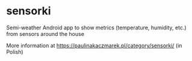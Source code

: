 # sensorki

Semi-weather Android app to show metrics (temperature, humidity, etc.) from sensors around the house

More information at https://paulinakaczmarek.pl/category/sensorki/ (in Polish)
